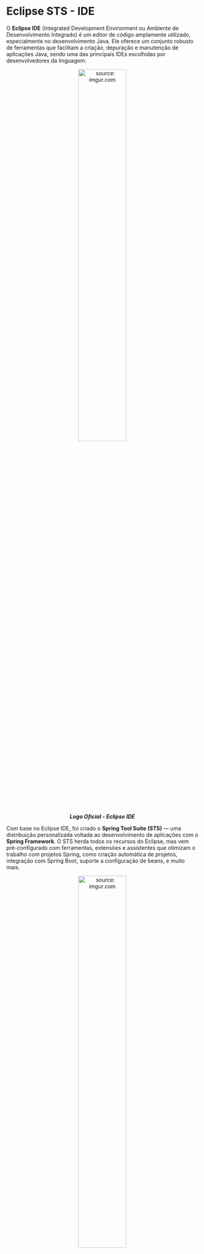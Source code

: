 <h1>Eclipse STS - IDE</h1>



O **Eclipse IDE** (Integrated Development Environment ou Ambiente de Desenvolvimento Integrado) é um editor de código amplamente utilizado, especialmente no desenvolvimento Java. Ele oferece um conjunto robusto de ferramentas que facilitam a criação, depuração e manutenção de aplicações Java, sendo uma das principais IDEs escolhidas por desenvolvedores da linguagem.

<div align="center">
  <img src="https://i.imgur.com/5ycLW2b.png" title="source: imgur.com" width="50%"/>
  <br />
  <figcaption><b><i>Logo Oficial - Eclipse IDE</i></b></figcaption>
</div>

Com base no Eclipse IDE, foi criado o **Spring Tool Suite (STS)** — uma distribuição personalizada voltada ao desenvolvimento de aplicações com o **Spring Framework**. O STS herda todos os recursos do Eclipse, mas vem pré-configurado com ferramentas, extensões e assistentes que otimizam o trabalho com projetos Spring, como criação automática de projetos, integração com Spring Boot, suporte a configuração de beans, e muito mais.

<div align="center">
  <img src="https://i.imgur.com/RXrcnGp.png" title="source: imgur.com" width="50%"/>
  <br />
  <figcaption><b><i>Logo Oficial - Eclipse STS IDE</i></b></figcaption>
</div>

> O **Spring Framework** é um **framework de desenvolvimento em Java** que fornece uma infraestrutura abrangente para criar aplicações backend robustas, flexíveis e fáceis de manter.

Assim, para quem desenvolve com Spring, o STS é uma opção prática e eficiente, pois une a robustez do Eclipse com recursos específicos para o ecossistema Spring.


> Um **IDE (Ambiente de Desenvolvimento Integrado)** é um programa que reúne, em um só lugar, todas as ferramentas necessárias para você **criar, testar e executar um código**.
>
> Pense no IDE como uma “central de comando” para programadores, que facilita o trabalho do dia a dia e evita que você precise usar vários programas separados para programar.
>
> Um IDE normalmente é composto por:
>
> - **Editor de código-fonte**: é onde você escreve o seu código. Ele ajuda a programar com recursos como **cores para destacar a sintaxe**, **autocompletar comandos** e **avisos de erros enquanto você digita**.
> - **Compilador e automação de tarefas**: o IDE pode **compilar automaticamente o seu código**, ou seja, transformar o que você escreveu em algo que o computador entende. Ele também consegue **repetir tarefas comuns**, como gerar arquivos, rodar testes e empacotar o programa final.
> - **Depurador (Debugger)**: é uma ferramenta que ajuda você a **encontrar e corrigir erros (bugs)** no seu código. Ele permite **executar o programa passo a passo**, ver os valores das variáveis e entender o que está acontecendo em cada linha.

O **Spring Tool Suite (STS)** foi desenvolvida especialmente para quem trabalha com **Java** e com o **Spring Framework**. Ele oferece um ambiente completo e pronto para uso, reunindo ferramentas essenciais que tornam o desenvolvimento mais rápido, organizado e produtivo.

Com o STS, você não precisa configurar tudo do zero. Ele já vem com uma série de recursos integrados que facilitam o seu dia a dia como desenvolvedor Java, como:

- **Criação de projetos Java**: o STS permite **criar projetos Java com estrutura pronta**, seja para aplicações simples ou complexas. É possível escolher o tipo de projeto (Java puro, Maven, Gradle, etc.), definir o nome, o pacote base e começar a codificar rapidamente com suporte total da IDE.
- **Maven e Gradle**: ferramentas que ajudam a **gerenciar as dependências** do seu projeto. São especialmente úteis em projetos Spring, onde você precisa importar bibliotecas específicas para diferentes funcionalidades (web, segurança, acesso a dados, etc.).
- **Integração com o Git**: permite **versionar seu código**, trabalhar em equipe e acompanhar o histórico de alterações com mais segurança e controle.
- **Depurador de código (debugger)**: possibilita **executar seu código passo a passo**, visualizar variáveis e identificar facilmente os pontos onde ocorrem falhas ou comportamentos inesperados.
- **Gerador de documentação (JavaDoc)**: gera automaticamente a documentação das suas classes, métodos e atributos, facilitando o entendimento e a manutenção do código.
- **Integração com o Spring Initializr**: permite **criar novos projetos Spring Boot com poucos cliques**, escolhendo as dependências necessárias e a estrutura do projeto de forma intuitiva, sem precisar acessar o site do Initializr separadamente. Isso agiliza bastante o início de novos projetos.

Além do **Eclipse e do STS**, existem outras IDEs voltadas para Java:

| IDE                                                          | Descrição                                                    |
| ------------------------------------------------------------ | ------------------------------------------------------------ |
| <img src="https://i.imgur.com/TqtTyJh.png" title="source: imgur.com" width="40%"/> | O **NetBeans** é uma IDE gratuita e de código aberto. Seu principal destaque é o **suporte completo para criação de interfaces gráficas**, seja para aplicações web, desktop ou mobile. É muito utilizada por iniciantes pela sua facilidade de uso. |
| <img src="https://i.imgur.com/I2d4eR2.png" title="source: imgur.com" width="50%"/> | O **IntelliJ IDEA** é uma das IDEs mais populares do mercado. Oferece recursos avançados como **sugestões inteligentes de código**, **amplo suporte a plugins** e **integração nativa com Kotlin**, sendo muito usada no desenvolvimento mobile com Android. |
| <img src="https://i.imgur.com/sOdL7HU.png" title="source: imgur.com" width="40%"/> | O **Visual Studio Code (VS Code)** é um editor de código leve e personalizável, com **suporte a várias linguagens**, incluindo Java. Ele se destaca por ser **multiplataforma**, ter uma grande variedade de **extensões** e ser uma ótima escolha para quem prefere um ambiente mais leve. |

<br />

> [!NOTE]
>
> **ALERTA DE BSM:** 
>
> Mantenha a Orientação ao Futuro! A IDE oficial deste curso é o Eclipse. Todo o material foi desenvolvido em cima desta IDE, logo se você decidir utilizar outra IDE, você deverá pesquisar como executar todas as tarefas propostas neste treinamento.

<br />

<div align="left"><img src="https://i.imgur.com/gsSDe7P.png" title="source: imgur.com" width="4%"/> <a href="https://www.eclipse.org/downloads/" target="_blank"><b>Site Oficial do Eclipse</b></a></div>

<div align="left"><img src="https://i.imgur.com/T9MiDNG.png" title="source: imgur.com" width="4%"/> <a href="https://spring.io/tools" target="_blank"><b>Site Oficial do STS</b></a></div>

<br />

<h2>1. Conhecendo o STS IDE</h2>



1. Abra o **STS** através da caixa de pesquisa da sua barra de tarefas, ou através de um duplo clique no atalho que foi criado na Área de Trabalho.

<div align="center">
  <img src="https://i.imgur.com/J97OyJn.png" title="source: imgur.com" />
</div>

2. O STS será inicializado, como vemos na imagem abaixo:

<div align="center"><img src="https://i.imgur.com/fHqAoq2.png" title="source: imgur.com" /></div>

3. Na janela principal, temos 4 grande áreas, como mostra a imagem abaixo:

<div align="center"><img src="https://i.imgur.com/16cuzBe.png" title="source: imgur.com" /></div>

<br />

| Área                                                         | Item                             | Descrição                                                    |
| ------------------------------------------------------------ | -------------------------------- | ------------------------------------------------------------ |
| <a href="https://imgur.com/8CRlWcK"><img src="https://i.imgur.com/8CRlWcK.png" title="source: imgur.com" /></a> | **Barra de Menus e Ferramentas** | Área onde ficam os menus principais como **File**, **Edit**, **Project**, **Run**, além de botões de atalho para executar, compilar e depurar. |
| <a href="https://imgur.com/zHFxCyD"><img src="https://i.imgur.com/zHFxCyD.png" title="source: imgur.com" /></a> | **Explorer**                     | Mostra a estrutura dos projetos abertos, com diretórios, arquivos-fonte, bibliotecas e configurações organizadas em árvore, além da janela de execução de testes. |
| <a href="https://imgur.com/8Hdhg65"><img src="https://i.imgur.com/8Hdhg65.png" title="source: imgur.com" /></a> | **Editor de Código**             | Área principal de edição dos arquivos de código. Permite escrever, editar, formatar e depurar arquivos Java e outros tipos suportados. |
| <a href="https://imgur.com/F8RPz3t"><img src="https://i.imgur.com/F8RPz3t.png" title="source: imgur.com" /></a> | **Área de saída (Output)**       | Exibe as saídas da aplicação, mensagens do console, erros de compilação, logs de execução e resultados de testes. |

<br />

> [!NOTE]
>
> **ALERTA DE BSM:** 
>
> Foque na Orientação aos Detalhes! Embora seja importante reforçar essa habilidade, não se preocupe caso feche uma aba sem querer. Todos os painéis podem ser reabertos facilmente pelo menu Window.

<br />

---------------------------------------------------------------------------------------------------------------------------------------------------------------

## 🔑**Pontos chave:**

1. **IDE (Ambiente de Desenvolvimento Integrado)** é uma ferramenta que reúne em um único local tudo o que um desenvolvedor precisa para programar: editor de código, compilador, depurador, controle de versões e muito mais.

2. O **Eclipse IDE** é uma das IDEs mais populares e robustas para desenvolvimento em **Java**, amplamente adotada por profissionais e empresas em todo o mundo.

3. O **Spring Tool Suite (STS)** é uma versão personalizada do Eclipse, **especialmente preparada para projetos com o Spring Framework**, trazendo recursos prontos para agilizar o desenvolvimento de APIs, microsserviços e aplicações completas em Java.

4. A IDE oferece uma **estrutura organizada de áreas de trabalho** (workspace), onde os projetos são armazenados e gerenciados de forma centralizada.

5. Dentro do STS, o desenvolvedor conta com **Editor de código inteligente**, **Gerenciadores de dependências**  **Maven** e **Gradle**, **Ferramentas de versionamento com Git** e **Depurador visual (debugger)**.

6. O STS está disponível para diferentes sistemas operacionais, incluindo **Windows**, **macOS** e **Linux**, tornando-o uma solução **multiplataforma** e acessível para diversas equipes de desenvolvimento.

8. Mesmo sendo baseado no Eclipse, o STS se destaca por ser uma **IDE especializada**, ideal para desenvolvedores Java que desejam produtividade, organização e integração total com o ecossistema Spring.

<br /><br />

<div align="left"><a href="README.md"><img src="https://i.imgur.com/XMgF3gl.png" title="source: imgur.com" width="3%"/>Voltar</a></div>